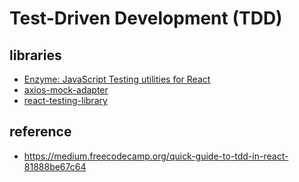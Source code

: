 #  Test-Driven Development (TDD)

## libraries

- [Enzyme: JavaScript Testing utilities for React](https://github.com/airbnb/enzyme)
- [axios-mock-adapter](https://github.com/ctimmerm/axios-mock-adapter)
- [react-testing-library](https://github.com/kentcdodds/react-testing-library)

## reference

- https://medium.freecodecamp.org/quick-guide-to-tdd-in-react-81888be67c64